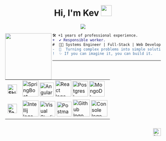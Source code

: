 <!-- If you enjoyed this, please consider giving a star to the repository on my GitHub profile. -->

  <!-- Welcome -->
<h1  align="center">Hi, I'm Kev <img src="https://media.giphy.com/media/hvRJCLFzcasrR4ia7z/giphy.gif" width="35"></h1>

  <!-- Typing Text -->
<p align="center">
  <img src="https://readme-typing-svg.herokuapp.com?font=ROBOT&duration=2500&size=20&color=FFFFFF&background=000000&center=true&vCenter=true&width=490&lines=%3E+I'm+a+Full+Stack+Developer.">
</p>

  <!-- Profile Picture -->
<img align="left" height="150" src="https://imagedelivery.net/LBWXYQ-XnKSYxbZ-NuYGqQ/5a2654e2-6b1d-4e75-380c-cca7d64a5200/avatarhd"/>

  <!-- Description -->
```diff
🛠️ +1 years of professional experience.
+  ✔️ Responsible worker.
#  👨‍💻 Systems Engineer | Full-Stack | Web Developer.
-  🚀  Turning complex problems into simple solutions.
!  ✨ If you can imagine it, you can build it. 
```

  <!-- Skills and Tools-->
---
<table align="center">
    <tr>
        <td style="font-weight: bold; padding-right: 10px; vertical-align: center; border: none;">
          <img src="https://media2.giphy.com/media/QssGEmpkyEOhBCb7e1/giphy.gif?cid=ecf05e47a0n3gi1bfqntqmob8g9aid1oyj2wr3ds3mg700bl&rid=giphy.gif" width="30" alt="Skills gif">
        </td>
        <td>
          <img src="https://img.icons8.com/?size=100&id=90519&format=png&color=000000" width="52" alt="SpringBoot logo" />
          <img src="https://i.giphy.com/media/XEDIHHp3i8bVoEdxd7/200.webp" width="45" alt="Angular logo" />
          <img src="https://img.icons8.com/?size=100&id=123603&format=png&color=000000" width="52" alt="React logo" />
          <img src="https://img.icons8.com/?size=100&id=38561&format=png&color=000000" width="50" alt="Postgres logo" />
          <img src="https://img.icons8.com/?size=100&id=8rKdRqZFLurS&format=png&color=000000" width="50" alt="MongoDb logo" />
        </td>
    </tr>
    <tr>
        <td style="font-weight: bold; padding-right: 10px; vertical-align: center; border: none;">
          <img src="https://media.giphy.com/media/TEnXkcsHrP4YedChhA/giphy.gif" width="30" alt="Tools gif">
        </td>
        <td>
          <img src="https://img.icons8.com/?size=100&id=61466&format=png&color=000000" width="52" alt="Intellij logo" />
          <img src="https://img.icons8.com/color/48/000000/visual-studio-code-2019.png" width="50" alt="Visual Studio logo" />
          <img src="https://cdn.jsdelivr.net/gh/devicons/devicon/icons/postman/postman-original.svg" width="48" alt="Postman logo" />
          <img src="https://img.icons8.com/fluent/48/000000/github.png" width="55" alt="Github logo" />
          <img src="https://img.icons8.com/color/48/000000/console.png" width="53" alt="Console logo" />
        </td>
    </tr>
</table>

  <!-- Socials -->
##
<p align="right">
  <span>
  <!--   <a href="https://your-portfolio-website.com" target="_blank"><img src="https://img.shields.io/badge/portfolio-%2324292e.svg?&style=for-the-badge&logo=pfsense&logoColor=white&logoSize=30" alt="Portfolio" height="25" /></a>-->
    <a href="https://www.linkedin.com/in/kevin-santiago-vergel-lazaro-6b04bb162"><img src="https://img.shields.io/badge/linkedin-%230077B5.svg?&style=for-the-badge&logo=linkedin&logoColor=white" alt="LinkedIn" height="25" /></a>
  </span>
</p>
